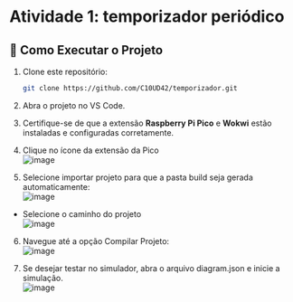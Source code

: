 # Atividade 1: temporizador periódico
  ## 🚀 Como Executar o Projeto

1. Clone este repositório:
   ```sh
   git clone https://github.com/C10UD42/temporizador.git
   ```
2. Abra o projeto no VS Code.

3. Certifique-se de que a extensão **Raspberry Pi Pico** e  **Wokwi** estão instaladas e configuradas corretamente.

4. Clique no ícone da extensão da Pico<br>
![image](https://github.com/user-attachments/assets/50e67d09-305d-4850-b8da-fd3910362124)

5. Selecione importar projeto para que a pasta build seja gerada automaticamente:<br>
![image](https://github.com/user-attachments/assets/b9a76eab-a696-4100-92fd-32764b95abe3)

  - Selecione o caminho do projeto<br>
  ![image](https://github.com/user-attachments/assets/31668104-e7e6-43fb-9ae6-4ca4f9168b25)

6. Navegue até a opção Compilar Projeto:<br>
![image](https://github.com/user-attachments/assets/ab20136b-703e-4047-8eba-567b4feddf0a)

7. Se desejar testar no simulador, abra o arquivo diagram.json e inicie a simulação. <br>
![image](https://github.com/user-attachments/assets/c9c3a9ee-48b8-4827-95fa-b484491799d4)
